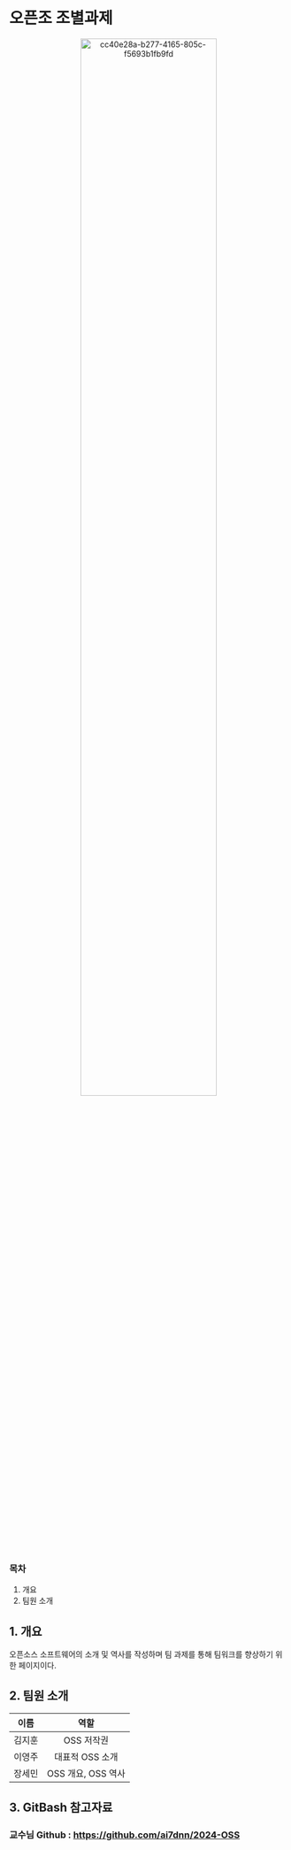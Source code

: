# 오픈조 조별과제
<div align="center">
    <img src="https://github.com/user-attachments/assets/3c89494a-bab7-4e44-9096-6401d7a92d37" alt="cc40e28a-b277-4165-805c-f5693b1fb9fd" width="70%">
</div>

### 목차
1. 개요
2. 팀원 소개

## 1. 개요
오픈소스 소프트웨어의 소개 및 역사를 작성하며 팀 과제를 통해 팀워크를 향상하기 위한 페이지이다.

## 2. 팀원 소개

<div align="center">

| 이름     | 역할               | 
|:--------:| :-------------------:|
| 김지훈   | OSS 저작권          |
| 이영주   | 대표적 OSS 소개      | 
| 장세민   | OSS 개요, OSS 역사 | 

</div>

## 3. GitBash 참고자료

### 교수님 Github : https://github.com/ai7dnn/2024-OSS
